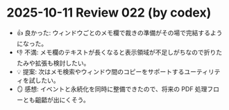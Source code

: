 # 2025-10-11 Review 022 (by codex)
- 👍 良かった: ウィンドウごとのメモ欄で裁きの準備がその場で完結するようになった。
- 👎 不満: メモ欄のテキストが長くなると表示領域が不足しがちなので折りたたみや拡張も検討したい。
- 💡 提案: 次はメモ検索やウィンドウ間のコピーをサポートするユーティリティを試したい。
- 🪞 感想: イベントと永続化を同時に整備できたので、将来の PDF 処理フローとも齟齬が出にくそう。
